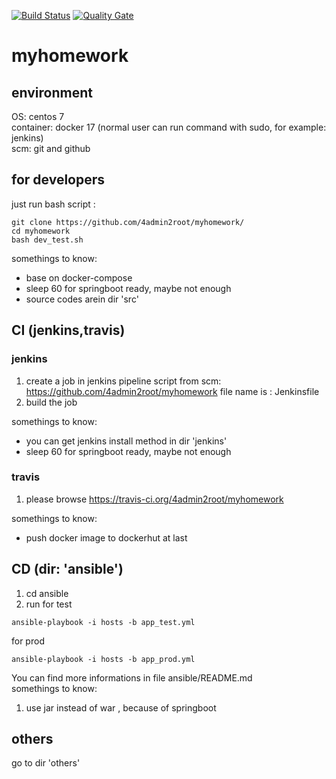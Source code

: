 [![Build Status](https://travis-ci.org/4admin2root/myhomework.svg?branch=master)](https://travis-ci.org/4admin2root/myhomework)
[![Quality Gate](https://sonarcloud.io/api/badges/gate?key=4admin2root-github:cloud-simple-helloworld)](https://sonarcloud.io/dashboard/index/4admin2root-github:cloud-simple-helloworld)
# myhomework
## environment
OS: centos 7  
container: docker 17 (normal user can run command with sudo, for example: jenkins)  
scm: git and github

## for developers
just run bash script : 
```
git clone https://github.com/4admin2root/myhomework/
cd myhomework
bash dev_test.sh
```

somethings to know:
* base on docker-compose
* sleep 60 for springboot ready, maybe not enough
* source codes arein dir 'src'

## CI (jenkins,travis)
### jenkins
1. create a job in jenkins
  pipeline script from scm: https://github.com/4admin2root/myhomework
  file name is : Jenkinsfile  
2. build the job

somethings to know:
* you can get jenkins install method in dir 'jenkins'
* sleep 60 for springboot ready, maybe not enough

### travis
1. please browse https://travis-ci.org/4admin2root/myhomework

somethings to know:
* push docker image to dockerhut at last

## CD (dir: 'ansible')
1. cd ansible
2. run 
for test
```
ansible-playbook -i hosts -b app_test.yml
```
for prod
```
ansible-playbook -i hosts -b app_prod.yml
```
You can find more informations in file ansible/README.md  
somethings to know:
1. use jar instead of war , because of springboot

## others
 go to dir 'others'
